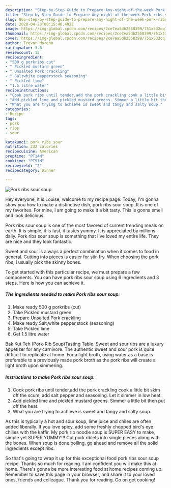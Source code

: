 ```yaml
---
description: "Step-by-Step Guide to Prepare Any-night-of-the-week Pork ribs sour soup"
title: "Step-by-Step Guide to Prepare Any-night-of-the-week Pork ribs sour soup"
slug: 865-step-by-step-guide-to-prepare-any-night-of-the-week-pork-ribs-sour-soup
date: 2020-04-23T00:15:40.492Z
image: https://img-global.cpcdn.com/recipes/2ce7ea5db2558399/751x532cq70/pork-ribs-sour-soup-recipe-main-photo.jpg
thumbnail: https://img-global.cpcdn.com/recipes/2ce7ea5db2558399/751x532cq70/pork-ribs-sour-soup-recipe-main-photo.jpg
cover: https://img-global.cpcdn.com/recipes/2ce7ea5db2558399/751x532cq70/pork-ribs-sour-soup-recipe-main-photo.jpg
author: Trevor Moreno
ratingvalue: 3.6
reviewcount: 13
recipeingredient:
- "500 g porkribs cut"
- " Pickled mustard green"
- " Unsalted Pork crackling"
- " Saltwhite pepperstock seasoning"
- " Pickled lime"
- "1.5 litre water"
recipeinstructions:
- "Cook pork ribs until tender,add the pork crackling cook a little bit skim off the scum, add salt pepper and seasoning. Let it simmer in low heat."
- "Add pickled lime and pickled mustard greens. Simmer a little bit then put off the heat."
- "What you are trying to achieve is sweet and tangy and salty soup."
categories:
- Recipe
tags:
- pork
- ribs
- sour

katakunci: pork ribs sour 
nutrition: 232 calories
recipecuisine: American
preptime: "PT14M"
cooktime: "PT51M"
recipeyield: "2"
recipecategory: Dinner

---
```



![Pork ribs sour soup](https://img-global.cpcdn.com/recipes/2ce7ea5db2558399/751x532cq70/pork-ribs-sour-soup-recipe-main-photo.jpg)

Hey everyone, it is Louise, welcome to my recipe page. Today, I'm gonna show you how to make a distinctive dish, pork ribs sour soup. It is one of my favorites. For mine, I am going to make it a bit tasty. This is gonna smell and look delicious.

Pork ribs sour soup is one of the most favored of current trending meals on earth. It is simple, it is fast, it tastes yummy. It is appreciated by millions daily. Pork ribs sour soup is something that I've loved my entire life. They are nice and they look fantastic.

Sweet and sour is always a perfect combination when it comes to food in general. Cutting into pieces is easier for stir-fry. When choosing the pork ribs, I usually pick the skinny bones.


To get started with this particular recipe, we must prepare a few components. You can have pork ribs sour soup using 6 ingredients and 3 steps. Here is how you can achieve it.

<!--inarticleads1-->

##### The ingredients needed to make Pork ribs sour soup:

1. Make ready 500 g porkribs (cut)
1. Take  Pickled mustard green
1. Prepare  Unsalted Pork crackling
1. Make ready  Salt,white pepper,stock (seasoning)
1. Take  Pickled lime
1. Get 1.5 litre water


Bak Kut Teh (Pork-Rib Soup)Tasting Table. Sweet and sour ribs are a luxury appetizer for any carnivore. The authentic sweet and sour pork is quite difficult to replicate at home. For a light broth, using water as a base is preferable to a previously made pork broth as the pork ribs will create a light broth upon simmering. 

<!--inarticleads2-->

##### Instructions to make Pork ribs sour soup:

1. Cook pork ribs until tender,add the pork crackling cook a little bit skim off the scum, add salt pepper and seasoning. Let it simmer in low heat.
1. Add pickled lime and pickled mustard greens. Simmer a little bit then put off the heat.
1. What you are trying to achieve is sweet and tangy and salty soup.


As this is typically a hot and sour soup, lime juice and chiles are often added liberally. If you love spicy, add some freshly chopped bird&#39;s eye chilies with the kaffir. My pork rib noodle soup is SUPER EASY to make, simple yet SUPER YUMMY!!! Cut pork riblets into single pieces along with the bones. When soup is done boiling, go ahead and remove all the solid ingredients except ribs. 

So that's going to wrap it up for this exceptional food pork ribs sour soup recipe. Thanks so much for reading. I am confident you will make this at home. There's gonna be more interesting food at home recipes coming up. Remember to save this page in your browser, and share it to your loved ones, friends and colleague. Thank you for reading. Go on get cooking!
